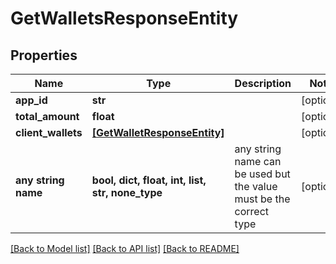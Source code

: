 # GetWalletsResponseEntity


## Properties
Name | Type | Description | Notes
------------ | ------------- | ------------- | -------------
**app_id** | **str** |  | [optional] 
**total_amount** | **float** |  | [optional] 
**client_wallets** | [**[GetWalletResponseEntity]**](GetWalletResponseEntity.md) |  | [optional] 
**any string name** | **bool, dict, float, int, list, str, none_type** | any string name can be used but the value must be the correct type | [optional]

[[Back to Model list]](../README.md#documentation-for-models) [[Back to API list]](../README.md#documentation-for-api-endpoints) [[Back to README]](../README.md)


